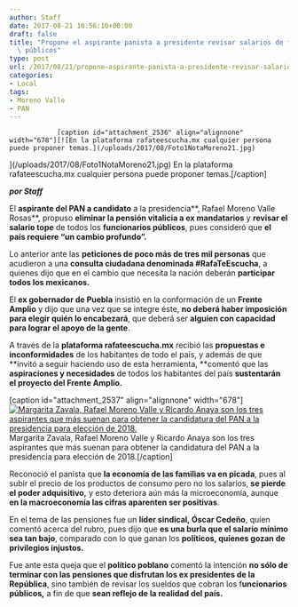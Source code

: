 ```yaml
---
author: Staff
date: 2017-08-21 10:56:10+00:00
draft: false
title: "Propone el aspirante panista a presidente revisar salarios de funcionarios\
  \ públicos"
type: post
url: /2017/08/21/propone-aspirante-panista-a-presidente-revisar-salarios-funcionarios-publicos/
categories:
- Local
tags:
- Moreno Valle
- PAN
---
```



				[caption id="attachment_2536" align="alignnone" width="678"][![En la plataforma rafateescucha.mx cualquier persona puede proponer temas.](/uploads/2017/08/Foto1NotaMoreno21.jpg)
](/uploads/2017/08/Foto1NotaMoreno21.jpg) En la plataforma rafateescucha.mx cualquier persona puede proponer temas.[/caption]

_**por Staff**_

El **aspirante del PAN a candidato** a la presidencia**, Rafael Moreno Valle Rosas**, propuso **eliminar la pensión vitalicia a ex mandatarios** y **revisar el salario tope** de todos los **funcionarios públicos**, pues consideró que **el país requiere “un cambio profundo”.**

Lo anterior ante las **peticiones de poco más de tres mil personas** que acudieron a una **consulta ciudadana denominada #RafaTeEscucha**, a quienes dijo que en el cambio que necesita la nación deberán **participar todos los mexicanos.**

El **ex gobernador de Puebla** insistió en la conformación de un **Frente Amplio** y dijo que una vez que se integre éste, **no deberá haber imposición para elegir quién lo encabezará**, que deberá ser **alguien con capacidad para lograr el apoyo de la gente**.

A través de la **plataforma rafateescucha.mx** recibió las **propuestas e inconformidades** de los habitantes de todo el país, y además de que **invitó a seguir haciendo uso de esta herramienta, **comentó que las **aspiraciones y necesidades** de todos los habitantes del país **sustentarán el proyecto del Frente Amplio.**

[caption id="attachment_2537" align="alignnone" width="678"][![Margarita Zavala, Rafael Moreno Valle y Ricardo Anaya son los tres aspirantes que más suenan para obtener la candidatura del PAN a la presidencia para elección de 2018.](/uploads/2017/08/Foto2NotaMoreno21.jpg)
](/uploads/2017/08/Foto2NotaMoreno21.jpg) Margarita Zavala, Rafael Moreno Valle y Ricardo Anaya son los tres aspirantes que más suenan para obtener la candidatura del PAN a la presidencia para elección de 2018.[/caption]

Reconoció el panista que **la economía de las familias va en picada**, pues al subir el precio de los productos de consumo pero no los salarios, **se pierde el poder adquisitivo,** y esto deteriora aún más la microeconomía, aunque **en la macroeconomía las cifras aparenten ser positivas**. 

En el tema de las pensiones fue un **líder sindical, Óscar Cedeño**, quien comentó acerca del rubro, pues dijo que **es una burla que el salario mínimo sea tan bajo**, comparado con lo que ganan los **políticos, quienes gozan de privilegios injustos.**

Fue ante esta queja que el **político poblano** comentó la intención **no sólo de terminar con las pensiones que disfrutan los ex presidentes de la República**, sino también de revisar los sueldos que cobran los f**uncionarios públicos,** a fin de que **sean reflejo de la realidad del país.**		

